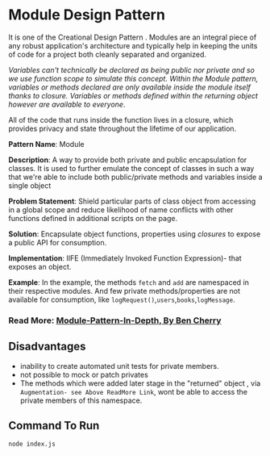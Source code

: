 # Module Design Pattern

It is one of the Creational Design Pattern . Modules are an integral piece of any robust application's architecture and typically help in keeping the units of code for a project both cleanly separated and organized.

_Variables can't technically be declared as being public nor private and so we use function scope to simulate this concept. Within the Module pattern, variables or methods declared are only available inside the module itself thanks to closure. Variables or methods defined within the returning object however are available to everyone_.

All of the code that runs inside the function lives in a closure, which provides privacy and state throughout the lifetime of our application.

**Pattern Name**: Module

**Description**: A way to provide both private and public encapsulation for classes. It is used to further emulate the concept of classes in such a way that we're able to include both public/private methods and variables inside a single object

**Problem Statement**: Shield particular parts of class object from accessing in a global scope and reduce likelihood of name conflicts with other functions defined in additional scripts on the page.

**Solution**: Encapsulate object functions, properties using _closures_ to expose a public API for consumption.

**Implementation**: IIFE (Immediately Invoked Function Expression)- that exposes an object.

**Example**: In the example, the methods `fetch` and `add` are namespaced in their respective modules. And few private methods/properties are not available for consumption, like `logRequest()`,`users`,`books`,`logMessage`.

### Read More: [Module-Pattern-In-Depth, By Ben Cherry](http://www.adequatelygood.com/JavaScript-Module-Pattern-In-Depth.html)

## Disadvantages

- inability to create automated unit tests for private members.
- not possible to mock or patch privates
- The methods which were added later stage in the "returned" object , via `Augmentation- see Above ReadMore Link`, wont be able to access the private members of this namespace.

## Command To Run

`node index.js`
